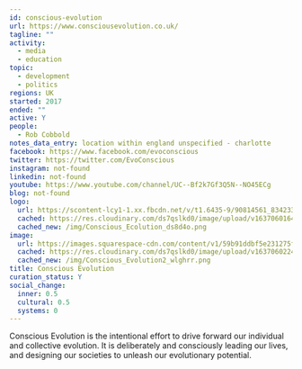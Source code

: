 ```yaml
---
id: conscious-evolution
url: https://www.consciousevolution.co.uk/
tagline: ""
activity:
  - media
  - education
topic:
  - development
  - politics
regions: UK
started: 2017
ended: ""
active: Y
people:
  - Rob Cobbold
notes_data_entry: location within england unspecified - charlotte
facebook: https://www.facebook.com/evoconscious
twitter: https://twitter.com/EvoConscious
instagram: not-found
linkedin: not-found
youtube: https://www.youtube.com/channel/UC--Bf2k7Gf3Q5N--NO45ECg
blog: not-found
logo:
  url: https://scontent-lcy1-1.xx.fbcdn.net/v/t1.6435-9/90814561_834233883721710_8019390397664985088_n.png?_nc_cat=103&ccb=1-5&_nc_sid=09cbfe&_nc_ohc=3k1e4IBj1uIAX-cA-KF&_nc_ht=scontent-lcy1-1.xx&oh=fd585d6344166fc335311890c4415d77&oe=61BB01A5
  cached: https://res.cloudinary.com/ds7qslkd0/image/upload/v1637060164/Ecosystem%20Mapping/Conscious_Ecolution_ds8d4o.png
  cached_new: /img/Conscious_Ecolution_ds8d4o.png
image:
  url: https://images.squarespace-cdn.com/content/v1/59b91ddbf5e231275f6f1342/1597579467229-0E6OJA61AH7D1TD3FGN2/Podcast-main+image.png?format=500w
  cached: https://res.cloudinary.com/ds7qslkd0/image/upload/v1637060224/Ecosystem%20Mapping/Conscious_Evolution2_wlghrr.png
  cached_new: /img/Conscious_Evolution2_wlghrr.png
title: Conscious Evolution
curation_status: Y
social_change:
  inner: 0.5
  cultural: 0.5
  systems: 0
---
```


Conscious Evolution is the intentional effort to drive forward our individual and collective evolution. It is deliberately and consciously leading our lives, and designing our societies to unleash our evolutionary potential.
